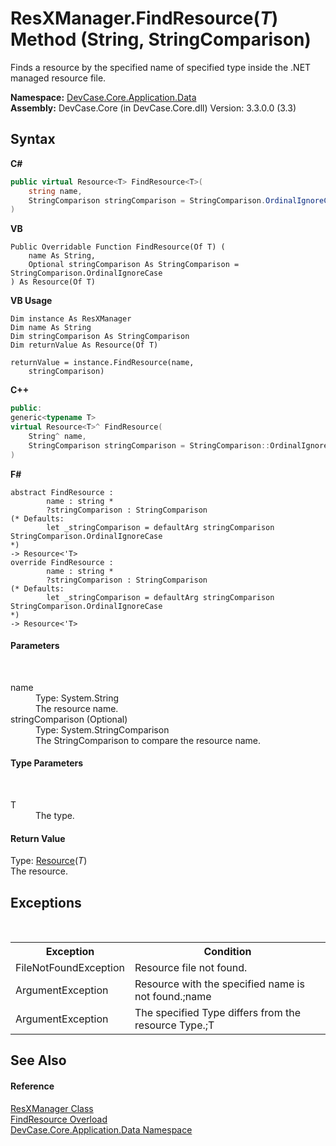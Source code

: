# ResXManager.FindResource(*T*) Method (String, StringComparison)
 

Finds a resource by the specified name of specified type inside the .NET managed resource file.

**Namespace:**&nbsp;<a href="N_DevCase_Core_Application_Data">DevCase.Core.Application.Data</a><br />**Assembly:**&nbsp;DevCase.Core (in DevCase.Core.dll) Version: 3.3.0.0 (3.3)

## Syntax

**C#**<br />
``` C#
public virtual Resource<T> FindResource<T>(
	string name,
	StringComparison stringComparison = StringComparison.OrdinalIgnoreCase
)

```

**VB**<br />
``` VB
Public Overridable Function FindResource(Of T) ( 
	name As String,
	Optional stringComparison As StringComparison = StringComparison.OrdinalIgnoreCase
) As Resource(Of T)
```

**VB Usage**<br />
``` VB Usage
Dim instance As ResXManager
Dim name As String
Dim stringComparison As StringComparison
Dim returnValue As Resource(Of T)

returnValue = instance.FindResource(name, 
	stringComparison)
```

**C++**<br />
``` C++
public:
generic<typename T>
virtual Resource<T>^ FindResource(
	String^ name, 
	StringComparison stringComparison = StringComparison::OrdinalIgnoreCase
)
```

**F#**<br />
``` F#
abstract FindResource : 
        name : string * 
        ?stringComparison : StringComparison 
(* Defaults:
        let _stringComparison = defaultArg stringComparison StringComparison.OrdinalIgnoreCase
*)
-> Resource<'T> 
override FindResource : 
        name : string * 
        ?stringComparison : StringComparison 
(* Defaults:
        let _stringComparison = defaultArg stringComparison StringComparison.OrdinalIgnoreCase
*)
-> Resource<'T> 
```


#### Parameters
&nbsp;<dl><dt>name</dt><dd>Type: System.String<br />The resource name.</dd><dt>stringComparison (Optional)</dt><dd>Type: System.StringComparison<br />The StringComparison to compare the resource name.</dd></dl>

#### Type Parameters
&nbsp;<dl><dt>T</dt><dd>The type.</dd></dl>

#### Return Value
Type: <a href="T_DevCase_Core_Application_Data_Resource_1">Resource</a>(*T*)<br />The resource.

## Exceptions
&nbsp;<table><tr><th>Exception</th><th>Condition</th></tr><tr><td>FileNotFoundException</td><td>Resource file not found.</td></tr><tr><td>ArgumentException</td><td>Resource with the specified name is not found.;name</td></tr><tr><td>ArgumentException</td><td>The specified Type differs from the resource Type.;T</td></tr></table>

## See Also


#### Reference
<a href="T_DevCase_Core_Application_Data_ResXManager">ResXManager Class</a><br /><a href="Overload_DevCase_Core_Application_Data_ResXManager_FindResource">FindResource Overload</a><br /><a href="N_DevCase_Core_Application_Data">DevCase.Core.Application.Data Namespace</a><br />